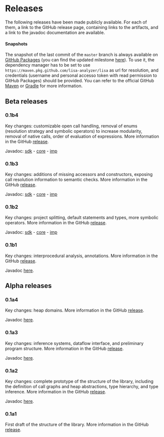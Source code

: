 # Releases

The following releases have been made publicly available. For each of them, a link to the GitHub release page, containing links to the artifacts, 
and a link to the javadoc documentation are available.

#### Snapshots

The snapshot of the last commit of the `master` branch is always available on [GitHub Packages](https://github.com/orgs/lisa-analyzer/packages?repo_name=lisa) (you can find the updated milestone [here](https://github.com/lisa-analyzer/lisa/releases/tag/latest)). To use it, the dependency manager has to be set to use `https://maven.pkg.github.com/lisa-analyzer/lisa` as url for resolution, and credentials (username and personal accesso token with read permission to GitHub Packages) should be provided. You can refer to the official GitHub [Maven](https://docs.github.com/en/packages/working-with-a-github-packages-registry/working-with-the-apache-maven-registry#authenticating-to-github-packages) or [Gradle](https://docs.github.com/en/packages/working-with-a-github-packages-registry/working-with-the-gradle-registry#authenticating-to-github-packages) for more information.

## Beta releases

### 0.1b4

Key changes: customizable open call handling, removal of enums (resolution strategy and symbolic operators) to increase modularity, removal of native calls, order of evaluation of expressions. More information in the GitHub [release](https://github.com/lisa-analyzer/lisa/releases/tag/v0.1b4).

Javadoc: [sdk](https://www.javadoc.io/doc/io.github.lisa-analyzer/lisa-sdk/0.1b4/index.html) - [core](https://www.javadoc.io/doc/io.github.lisa-analyzer/lisa-core/0.1b4/index.html) - [imp](https://www.javadoc.io/doc/io.github.lisa-analyzer/lisa-imp/0.1b4/index.html)

### 0.1b3

Key changes: additions of missing accessors and constructors, exposing call resolution information to semantic checks. More information in the GitHub [release](https://github.com/lisa-analyzer/lisa/releases/tag/v0.1.1).

Javadoc: [sdk](https://www.javadoc.io/doc/io.github.lisa-analyzer/lisa-sdk/0.1.1/index.html) - [core](https://www.javadoc.io/doc/io.github.lisa-analyzer/lisa-core/0.1.1/index.html) - [imp](https://www.javadoc.io/doc/io.github.lisa-analyzer/lisa-imp/0.1.1/index.html)

### 0.1b2

Key changes: project splitting, default statements and types, more symbolic operators. More information in the GitHub [release](https://github.com/lisa-analyzer/lisa/releases/tag/v0.1b2).

Javadoc: [sdk](https://www.javadoc.io/doc/io.github.lisa-analyzer/lisa-sdk/0.1b2/index.html) - [core](https://www.javadoc.io/doc/io.github.lisa-analyzer/lisa-core/0.1b2/index.html) - [imp](https://www.javadoc.io/doc/io.github.lisa-analyzer/lisa-imp/0.1b2/index.html)

### 0.1b1

Key changes: interprocedural analysis, annotations. More information in the GitHub [release](https://github.com/lisa-analyzer/lisa/releases/tag/v0.1b1).

Javadoc [here](https://www.javadoc.io/doc/io.github.lisa-analyzer/lisa/0.1b1/index.html).

## Alpha releases

### 0.1a4

Key changes: heap domains. More information in the GitHub [release](https://github.com/lisa-analyzer/lisa/releases/tag/v0.1a4).

Javadoc [here](https://www.javadoc.io/doc/io.github.lisa-analyzer/lisa/0.1a4/index.html).

### 0.1a3

Key changes: inference systems, dataflow interface, and preliminary program structure. More information in the GitHub [release](https://github.com/lisa-analyzer/lisa/releases/tag/v0.1a3).

Javadoc [here](https://www.javadoc.io/doc/io.github.lisa-analyzer/lisa/0.1a3/index.html).

### 0.1a2

Key changes: complete prototype of the structure of the library, including the definition of call graphs and heap abstractions, type hierarchy, and type inference. More information in the GitHub [release](https://github.com/lisa-analyzer/lisa/releases/tag/v0.1a2).

Javadoc [here](https://www.javadoc.io/doc/io.github.lisa-analyzer/lisa/0.1a2/index.html).

### 0.1a1

First draft of the structure of the library. More information in the GitHub [release](https://github.com/lisa-analyzer/lisa/releases/tag/v0.1a1).
